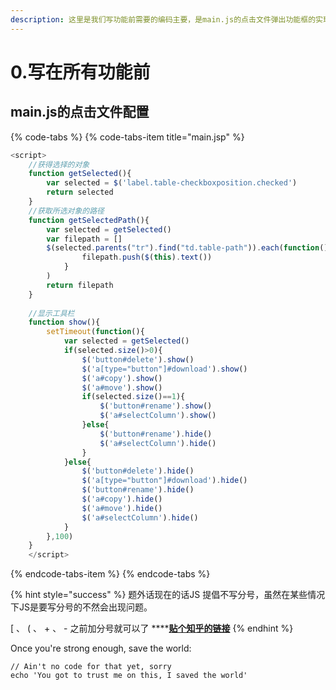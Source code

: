 ```yaml
---
description: 这里是我们写功能前需要的编码主要，是main.js的点击文件弹出功能框的实现
---
```


# 0.写在所有功能前

## main.js的点击文件配置

{% code-tabs %}
{% code-tabs-item title="main.jsp" %}
```javascript
<script>
	//获得选择的对象
	function getSelected(){
		var selected = $('label.table-checkboxposition.checked')
		return selected
	}
	//获取所选对象的路径
	function getSelectedPath(){
		var selected = getSelected()
		var filepath = []
		$(selected.parents("tr").find("td.table-path")).each(function(){
				filepath.push($(this).text())
			}
		)
		return filepath
	}
	
	//显示工具栏
	function show(){
		setTimeout(function(){
			var selected = getSelected()
			if(selected.size()>0){
				$('button#delete').show()
				$('a[type="button"]#download').show()
				$('a#copy').show()
				$('a#move').show()
				if(selected.size()==1){
					$('button#rename').show()
					$('a#selectColumn').show()
				}else{
					$('button#rename').hide()
					$('a#selectColumn').hide()
				}
			}else{
				$('button#delete').hide()
				$('a[type="button"]#download').hide()
				$('button#rename').hide()
				$('a#copy').hide()
				$('a#move').hide()
				$('a#selectColumn').hide()
			}
		},100)
	}
	</script>
```
{% endcode-tabs-item %}
{% endcode-tabs %}

{% hint style="success" %}
 题外话现在的话JS 提倡不写分号，虽然在某些情况下JS是要写分号的不然会出现问题。

  \[ 、 \( 、 + 、 - 之前加分号就可以了 ****[**贴个知乎的链接**](https://www.zhihu.com/question/20298345)
{% endhint %}

Once you're strong enough, save the world:

```
// Ain't no code for that yet, sorry
echo 'You got to trust me on this, I saved the world'
```



